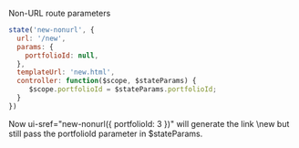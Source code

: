 Non-URL route parameters


```javascript
state('new-nonurl', {
  url: '/new',
  params: {
    portfolioId: null,
  },
  templateUrl: 'new.html',
  controller: function($scope, $stateParams) {
     $scope.portfolioId = $stateParams.portfolioId;
  }
})
```

Now ui-sref="new-nonurl({ portfolioId: 3 })" will generate the link \new 
but still pass the portfolioId parameter in $stateParams.
